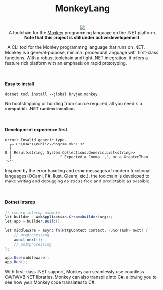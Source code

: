 <div align="center">
    <p align="center">
        <h1 align="center"><b>MonkeyLang</b></h1>
        <br/>
	<img src="https://github.com/user-attachments/assets/c3c25f7d-e5d4-4f26-b939-0b980157e352"/>
        <br/>
	A toolchain for the <a href="https://monkeylang.org/" target="_blank">Monkey</a> programming language on the .NET platform.
	<br/>
	<b>Note that this project is still under active developement.</b>
    </p>
</div>


&nbsp;
A CLI tool for the Monkey programming language that runs on .NET.
Monkey is a general-purpose, minimal, procedural language with first-class functions.
With a robust toolchain and tight .NET integration, it offers a feature rich platform with an emphasis on rapid prototyping.


&nbsp;
#### Easy to install

```
dotnet tool install --global bryjen.monkey
```
No bootstrapping or building from source required, all you need is a compatible .NET runtime installed.


&nbsp;
#### Development experience first
```
error: Invalid generic type.
  ┌─ C:\Users\Public\Program.mk:1:22
  |
0 | Result<string, System.Collections.Generic.List<string>>
  |                      ^ Expected a Comma ',', or a GreaterThan '>''.
```
Inspired by the error handling and error messages of modern functional languages (OCaml, F#, Rust, Gleam, etc.), the toolchain is developed to make writing and debugging as stress-free and predictable as possible.


&nbsp;
#### Dotnet Interop
```csharp
// csharp interop example
let builder = WebApplication.CreateBuilder(args);
let app = builder.Build();

let middleware = async fn(HttpContext context, Func<Task> next) {
    // preprocessing
    await next();
    // postprocessing
};

app.Use(middleware);
app.Run();
```
With first-class .NET support, Monkey can seamlessly use countless C#/F#/VB.NET libraries.
Monkey can also transpile into C#, allowing you to see how your Monkey code translates to C#.
